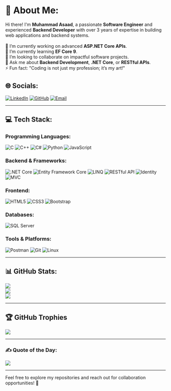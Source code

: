 # 💫 About Me:
Hi there! I'm **Muhammad Asaad**, a passionate **Software Engineer** and experienced **Backend Developer** with over 3 years of expertise in building web applications and backend systems.<br><br>🔭 I’m currently working on advanced **ASP.NET Core APIs**.<br>🌱 I’m currently learning **EF Core 9**.<br>👯 I’m looking to collaborate on impactful software projects.<br>💬 Ask me about **Backend Development**, **.NET Core**, or **RESTful APIs**.<br>⚡ Fun fact: "Coding is not just my profession; it’s my art!"


## 🌐 Socials:
[![LinkedIn](https://img.shields.io/badge/LinkedIn-%230077B5.svg?logo=linkedin&logoColor=white)](https://linkedin.com/in/muhammad-asaad-93b14523b) 
[![GitHub](https://img.shields.io/badge/GitHub-%23181717.svg?logo=github&logoColor=white)](https://github.com/meshmuhammadasaad) 
[![Email](https://img.shields.io/badge/Email-D14836?logo=gmail&logoColor=white)](mailto:mohamedasaad774@gmail.com)

---

## 💻 Tech Stack:
### **Programming Languages:**
![C](https://img.shields.io/badge/C-%2300599C.svg?style=flat-square&logo=c&logoColor=white) 
![C++](https://img.shields.io/badge/C++-%2300599C.svg?style=flat-square&logo=c%2B%2B&logoColor=white) 
![C#](https://img.shields.io/badge/C%23-%23239120.svg?style=flat-square&logo=c-sharp&logoColor=white) 
![Python](https://img.shields.io/badge/Python-%2314354C.svg?style=flat-square&logo=python&logoColor=white) 
![JavaScript](https://img.shields.io/badge/JavaScript-%23323330.svg?style=flat-square&logo=javascript&logoColor=%23F7DF1E)

### **Backend & Frameworks:**
![.NET Core](https://img.shields.io/badge/.NET%20Core-%23512BD4.svg?style=flat-square&logo=dotnet&logoColor=white) 
![Entity Framework Core](https://img.shields.io/badge/Entity%20Framework%20Core-%230078D7.svg?style=flat-square) 
![LINQ](https://img.shields.io/badge/LINQ-%235C2D91.svg?style=flat-square) 
![RESTful API](https://img.shields.io/badge/RESTful%20API-%2300ADD8.svg?style=flat-square) 
![Identity](https://img.shields.io/badge/Identity-%235C2D91.svg?style=flat-square) 
![MVC](https://img.shields.io/badge/MVC-%2300599C.svg?style=flat-square)

### **Frontend:**
![HTML5](https://img.shields.io/badge/HTML5-%23E34F26.svg?style=flat-square&logo=html5&logoColor=white) 
![CSS3](https://img.shields.io/badge/CSS3-%231572B6.svg?style=flat-square&logo=css3&logoColor=white) 
![Bootstrap](https://img.shields.io/badge/Bootstrap-%23563D7C.svg?style=flat-square&logo=bootstrap&logoColor=white)

### **Databases:**
![SQL Server](https://img.shields.io/badge/SQL%20Server-%23CC2927.svg?style=flat-square&logo=microsoft-sql-server&logoColor=white) 

### **Tools & Platforms:**
![Postman](https://img.shields.io/badge/Postman-%23FF6C37.svg?style=flat-square&logo=postman&logoColor=white) 
![Git](https://img.shields.io/badge/Git-%23F05032.svg?style=flat-square&logo=git&logoColor=white) 
![Linux](https://img.shields.io/badge/Linux-%23FCC624.svg?style=flat-square&logo=linux&logoColor=black)

---

## 📊 GitHub Stats:
![](https://github-readme-stats.vercel.app/api?username=meshmuhammadasaad&theme=default&hide_border=false&include_all_commits=true&count_private=true)<br/>
![](https://github-readme-streak-stats.herokuapp.com/?user=meshmuhammadasaad&theme=default&hide_border=false)<br/>
![](https://github-readme-stats.vercel.app/api/top-langs/?username=meshmuhammadasaad&theme=default&hide_border=false&include_all_commits=true&count_private=true&layout=compact)

---

## 🏆 GitHub Trophies
![](https://github-profile-trophy.vercel.app/?username=meshmuhammadasaad&theme=flat&no-frame=false&no-bg=true&margin-w=4)

---

### ✍️ Quote of the Day:
![](https://quotes-github-readme.vercel.app/api?type=horizontal&theme=default)

---

Feel free to explore my repositories and reach out for collaboration opportunities! 🚀
